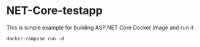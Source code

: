 # NET-Core-testapp

This is simple example for building ASP.NET Core Docker Image and run it 

``` docker-compose run -d ```
